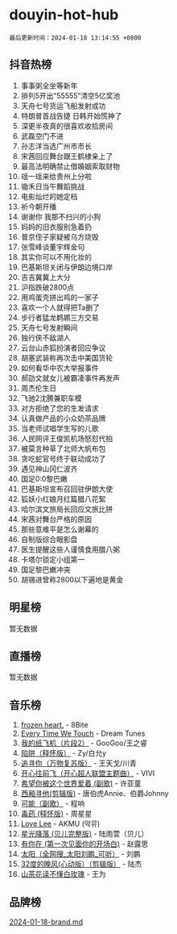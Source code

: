 # douyin-hot-hub

`最后更新时间：2024-01-18 13:14:55 +0800`

## 抖音热榜

1. 事事粥全坐等新年
1. 排列5开出“55555”清空5亿奖池
1. 天舟七号货运飞船发射成功
1. 特朗普首战告捷 日韩开始慌神了
1. 深更半夜真的很喜欢收拾房间
1. 武磊空门不进
1. 孙志洋当选广州市市长
1. 宋茜回应舞台跟王鹤棣亲上了
1. 最高法明确禁止借婚姻索取财物
1. 瑶一瑶来给贵州上分啦
1. 锄禾日当午舞蹈挑战
1. 电影灿烂的她定档
1. 祈今朝开播
1. 谢谢你 我那不扫兴的小狗
1. 妈妈的旧衣服别急着扔
1. 普京侄子家疑被乌方烧毁
1. 张雪峰谈董宇辉金句
1. 其实你可以不用化妆的
1. 巴基斯坦关闭与伊朗边境口岸
1. 吉吉冀冀上大分
1. 沪指跌破2800点
1. 用鸡蛋壳拼出鸡的一家子
1. 喜欢一个人就得把Ta删了
1. 步行者猛龙鹈鹕三方交易
1. 天舟七号发射瞬间
1. 独行侠不敌湖人
1. 云台山赤狐扮演者回应争议
1. 胡塞武装称再次击中美国货轮
1. 如何看华中农大举报事件
1. 郝劭文就女儿被霸凌事件再发声
1. 周杰伦生日
1. 飞驰2沈腾兼职车模
1. 对方拒绝了您的生发请求
1. 认真做产品的小众奶茶品牌
1. 当老师试唱学生写的儿歌
1. 人民网评王俊凯机场怒怼代拍
1. 被莫言种草了北师大帆布包
1. 贪吃蛇官号终于联动成功了
1. 遇见神山冈仁波齐
1. 国足0:0黎巴嫩
1. 巴基斯坦宣布召回驻伊朗大使
1. 狐妖小红娘月红篇腊八花絮
1. 哈尔滨文旅局长回应文旅比拼
1. 宋茜对舞台严格的原因
1. 那些意难平是怎么谢幕的
1. 自制版综合眼影盘
1. 医生提醒这些人谨慎食用腊八粥
1. 卡塔尔锁定小组第一
1. 国足黎巴嫩冲突
1. 胡锡进曾称2800以下遍地是黄金

## 明星榜

暂无数据

## 直播榜

暂无数据

## 音乐榜

1. [frozen heart.](https://sf3-cdn-tos.douyinstatic.com/obj/tos-cn-ve-2774/oIIWJfyjIACZA9zQMtnJ6hQQhFC4vhCupoRBsO) - 8Bite
1. [Every Time We Touch](https://sf86-cdn-tos.douyinstatic.com/obj/tos-cn-ve-2774/ogN6lUKQeBBfEVhIOMikG1CcJjugxk1tztZyhP) - Dream Tunes
1. [我的纸飞机（片段2）](https://sf86-cdn-tos.douyinstatic.com/obj/tos-cn-ve-2774/oM2ZrKcg2CD5AeRB2gkeXOFB1IxAGJdZPazYHf) - GooGoo/王之睿
1. [陷阱（释怀版）](https://sf86-cdn-tos.douyinstatic.com/obj/tos-cn-ve-2774/oE8C21LeZrzKLDFfQYgMzx4GAIHageG5IzayY7) - Zy/白允y
1. [追寻你（万物复苏版）](https://sf86-cdn-tos.douyinstatic.com/obj/tos-cn-ve-2774/oYeAZJsbjIDit9APmBg8u6uDUQnHmoCf3gbo74) - 王天戈/川青
1. [开心往前飞（开心超人联盟主题曲）](https://sf86-cdn-tos.douyinstatic.com/obj/tos-cn-ve-2774/9d8fb7c82cf1421fb93a9fe925275e0a) - VIVI
1. [希望你被这个世界爱着 (副歌)](https://sf3-cdn-tos.douyinstatic.com/obj/tos-cn-ve-2774/oUHCmWQfZlE3QQBKBeD8rCFLpJzPgCpImhsxMt) - 许亚童
1. [西厢寻他(剪辑版)](https://sf86-cdn-tos.douyinstatic.com/obj/tos-cn-ve-2774/oUsAVfAQKlRNxEv5qxvIB8o5qmIWUcXbzJKJhw) - 唐伯虎Annie、伯爵Johnny
1. [可能（副歌）](https://sf86-cdn-tos.douyinstatic.com/obj/tos-cn-ve-2774/cde1731888894259b333569393c2fb51) - 程响
1. [毒药 (释怀版)](https://sf86-cdn-tos.douyinstatic.com/obj/tos-cn-ve-2774/oYILMEAzspdZBIzy4frJNB8ZHPHWAhiwowd4Ad) - 周星星
1. [Love Lee](https://sf86-cdn-tos.douyinstatic.com/obj/tos-cn-ve-2774/o05GbkJGbCBTdDnMtB0fwOYgkeZp23vrWQDQBS) - AKMU (악뮤)
1. [星光降落 (贝儿完整版)](https://sf86-cdn-tos.douyinstatic.com/obj/tos-cn-ve-2774/okwB9hAwyAtsFFkFBzAX1hOOfQuIoMNs0W2Mwr) - 陆雨萱（贝儿）
1. [有你在 (第一次见面你的开场白)](https://sf86-cdn-tos.douyinstatic.com/obj/tos-cn-ve-2774/oAthrQ3ClJBfI57uBoFEgNDYtNCZ0TSYQQfxQ0) - 赵露思
1. [太阳（全网搜_太阳刘鹏_可听）](https://sf3-cdn-tos.douyinstatic.com/obj/tos-cn-ve-2774/ogWbyIQnlBFImVbeDocRdCIYtBHlbJXgfZMvgz) - 刘鹏
1. [32度的晚风(心动版）（剪辑版）](https://sf86-cdn-tos.douyinstatic.com/obj/tos-cn-ve-2774/owNyabsyWdzUulxhoJfK8IBXgp0UMQAHpvGh2B) - 陆杰
1. [山茶花读不懂白玫瑰](https://sf86-cdn-tos.douyinstatic.com/obj/tos-cn-ve-2774/osfn8B7DktrRHEPJgPCfDbw7QDQEkwC16BxZg9) - 王为

## 品牌榜

[2024-01-18-brand.md](2024-01-18-brand.md)
